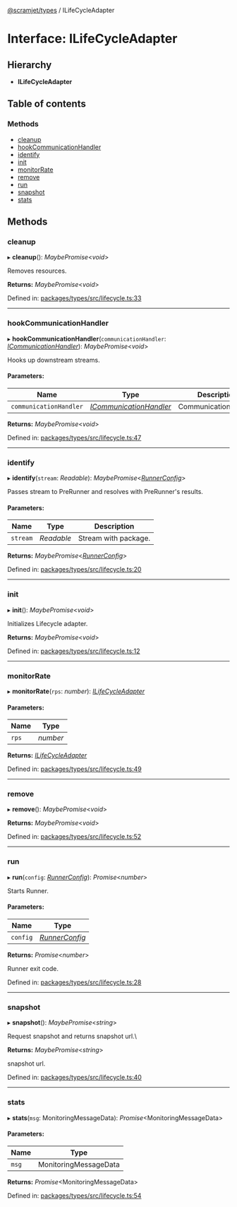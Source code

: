 [@scramjet/types](../README.md) / ILifeCycleAdapter

# Interface: ILifeCycleAdapter

## Hierarchy

* **ILifeCycleAdapter**

## Table of contents

### Methods

- [cleanup](ilifecycleadapter.md#cleanup)
- [hookCommunicationHandler](ilifecycleadapter.md#hookcommunicationhandler)
- [identify](ilifecycleadapter.md#identify)
- [init](ilifecycleadapter.md#init)
- [monitorRate](ilifecycleadapter.md#monitorrate)
- [remove](ilifecycleadapter.md#remove)
- [run](ilifecycleadapter.md#run)
- [snapshot](ilifecycleadapter.md#snapshot)
- [stats](ilifecycleadapter.md#stats)

## Methods

### cleanup

▸ **cleanup**(): *MaybePromise*<*void*\>

Removes resources.

**Returns:** *MaybePromise*<*void*\>

Defined in: [packages/types/src/lifecycle.ts:33](https://github.com/scramjet-cloud-platform/scramjet-csi-dev/blob/966a05e/packages/types/src/lifecycle.ts#L33)

___

### hookCommunicationHandler

▸ **hookCommunicationHandler**(`communicationHandler`: [*ICommunicationHandler*](icommunicationhandler.md)): *MaybePromise*<*void*\>

Hooks up downstream streams.

#### Parameters:

Name | Type | Description |
------ | ------ | ------ |
`communicationHandler` | [*ICommunicationHandler*](icommunicationhandler.md) | CommunicationHandler    |

**Returns:** *MaybePromise*<*void*\>

Defined in: [packages/types/src/lifecycle.ts:47](https://github.com/scramjet-cloud-platform/scramjet-csi-dev/blob/966a05e/packages/types/src/lifecycle.ts#L47)

___

### identify

▸ **identify**(`stream`: *Readable*): *MaybePromise*<[*RunnerConfig*](../README.md#runnerconfig)\>

Passes stream to PreRunner and resolves with PreRunner's results.

#### Parameters:

Name | Type | Description |
------ | ------ | ------ |
`stream` | *Readable* | Stream with package.   |

**Returns:** *MaybePromise*<[*RunnerConfig*](../README.md#runnerconfig)\>

Defined in: [packages/types/src/lifecycle.ts:20](https://github.com/scramjet-cloud-platform/scramjet-csi-dev/blob/966a05e/packages/types/src/lifecycle.ts#L20)

___

### init

▸ **init**(): *MaybePromise*<*void*\>

Initializes Lifecycle adapter.

**Returns:** *MaybePromise*<*void*\>

Defined in: [packages/types/src/lifecycle.ts:12](https://github.com/scramjet-cloud-platform/scramjet-csi-dev/blob/966a05e/packages/types/src/lifecycle.ts#L12)

___

### monitorRate

▸ **monitorRate**(`rps`: *number*): [*ILifeCycleAdapter*](ilifecycleadapter.md)

#### Parameters:

Name | Type |
------ | ------ |
`rps` | *number* |

**Returns:** [*ILifeCycleAdapter*](ilifecycleadapter.md)

Defined in: [packages/types/src/lifecycle.ts:49](https://github.com/scramjet-cloud-platform/scramjet-csi-dev/blob/966a05e/packages/types/src/lifecycle.ts#L49)

___

### remove

▸ **remove**(): *MaybePromise*<*void*\>

**Returns:** *MaybePromise*<*void*\>

Defined in: [packages/types/src/lifecycle.ts:52](https://github.com/scramjet-cloud-platform/scramjet-csi-dev/blob/966a05e/packages/types/src/lifecycle.ts#L52)

___

### run

▸ **run**(`config`: [*RunnerConfig*](../README.md#runnerconfig)): *Promise*<*number*\>

Starts Runner.

#### Parameters:

Name | Type |
------ | ------ |
`config` | [*RunnerConfig*](../README.md#runnerconfig) |

**Returns:** *Promise*<*number*\>

Runner exit code.

Defined in: [packages/types/src/lifecycle.ts:28](https://github.com/scramjet-cloud-platform/scramjet-csi-dev/blob/966a05e/packages/types/src/lifecycle.ts#L28)

___

### snapshot

▸ **snapshot**(): *MaybePromise*<*string*\>

Request snapshot and returns snapshot url.\

**Returns:** *MaybePromise*<*string*\>

snapshot url.

Defined in: [packages/types/src/lifecycle.ts:40](https://github.com/scramjet-cloud-platform/scramjet-csi-dev/blob/966a05e/packages/types/src/lifecycle.ts#L40)

___

### stats

▸ **stats**(`msg`: MonitoringMessageData): *Promise*<MonitoringMessageData\>

#### Parameters:

Name | Type |
------ | ------ |
`msg` | MonitoringMessageData |

**Returns:** *Promise*<MonitoringMessageData\>

Defined in: [packages/types/src/lifecycle.ts:54](https://github.com/scramjet-cloud-platform/scramjet-csi-dev/blob/966a05e/packages/types/src/lifecycle.ts#L54)
